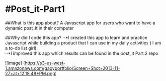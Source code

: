 #Post_it-Part1
=============

##What is this app about?
A Javascript app for users who want to have a dynamic post_it in their computer 

##Why did I code this app?
⋅⋅*I created this app to learn and practice Javascript while building a product that I can use in my daily activities ( I am a to-do list girl).  
⋅⋅*I improved this app which results can be found in the post_it Part 2 repo 

![image] (https://s3-us-west-1.amazonaws.com/gabyportfolio/Screen+Shot+2013-11-27+at+12.18.48+PM.png)


